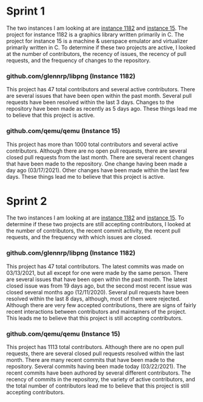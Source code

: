 # Sprint 1
The two instances I am looking at are [instance 1182](https://github.com/glennrp/libpng) and [instance 15](https://github.com/qemu/qemu). The project for instance 
1182 is a graphics library written primarily in C. The project for instance 15 is a machine & userspace emulator and virtualizer primarily written in C. To 
determine if these two projects are active, I looked at the number of contributors, the recency of issues, the recency of pull requests, and the 
frequency of changes to the repository.

### github.com/glennrp/libpng (Instance 1182)
This project has 47 total contributors and several active contributors. There are several issues that have been open within the past month. 
Several pull requests have been resolved within the last 3 days. Changes to the repository have been made as recently as 5 days ago. These things lead me 
to believe that this project is active.

### github.com/qemu/qemu (Instance 15)
This project has more than 1000 total contributors and several active contributors. Although there are no open pull requests, there are several closed pull 
requests from the last month. There are several recent changes that have been made to the repository. One change having been made a day ago (03/17/2021). Other
changes have been made within the last few days. These things lead me to believe that this project is active.

# Sprint 2
The two instances I am looking at are [instance 1182](https://github.com/glennrp/libpng) and [instance 15](https://github.com/qemu/qemu). To 
determine if these two projects are still accepting contributors, I looked at the number of contributors, the recent commit activity, the recent pull requests, and the frequency with which issues are closed.

### github.com/glennrp/libpng (Instance 1182)
This project has 47 total contributors. The latest commits was made on 03/13/2021, but all except for one were made by the same person. There are several issues that have been open within the past month. The latest closed issue was from 19 days ago, but the second most recent issue was closed several months ago (12/11/2020). 
Several pull requests have been resolved within the last 8 days, although, most of them were rejected. Although there are very few accepted contributions, there are signs of fairly recent interactions between contributors and maintainers of the project. This leads me to believe that this project is still accepting contributors.

### github.com/qemu/qemu (Instance 15)
This project has 1113 total contributors. Although there are no open pull requests, there are several closed pull 
requests resolved within the last month. There are many recent commits that have been made to the repository. Several commits having been made today (03/22/2021). The recent commits have been authored by several different contributors.
The recency of commits in the repository, the variety of active contributors, and the total number of contributors lead me to believe that this project is still accepting contributors.

